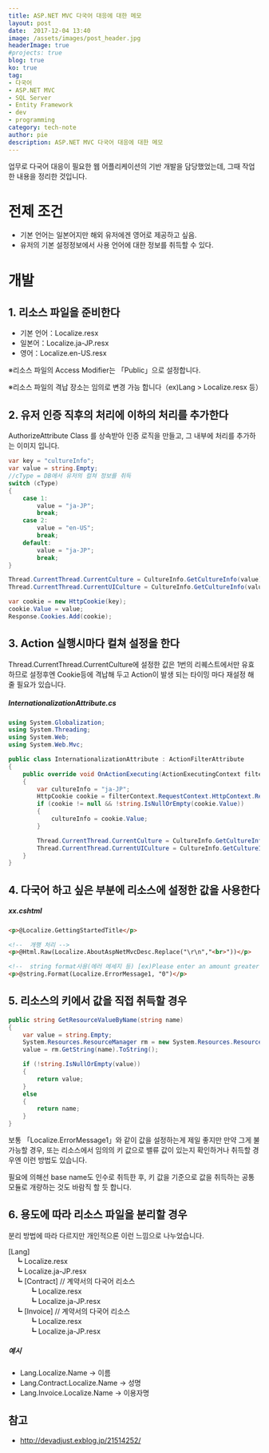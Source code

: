 ```yaml
---
title: ASP.NET MVC 다국어 대응에 대한 메모
layout: post
date:  2017-12-04 13:40
image: /assets/images/post_header.jpg
headerImage: true
#projects: true
blog: true
ko: true
tag:
- 다국어
- ASP.NET MVC
- SQL Server
- Entity Framework
- dev
- programming
category: tech-note
author: pie
description: ASP.NET MVC 다국어 대응에 대한 메모
---
```


업무로 다국어 대응이 필요한 웹 어플리케이션의 기반 개발을 담당했었는데, 그때 작업한 내용을 정리한 것입니다.

# 전제 조건
- 기본 언어는 일본어지만 해외 유저에겐 영어로 제공하고 싶음.
- 유저의 기본 설정정보에서 사용 언어에 대한 정보를 취득할 수 있다.

# 개발
## 1. 리소스 파일을 준비한다
- 기본 언어：Localize.resx
- 일본어：Localize.ja-JP.resx
- 영어：Localize.en-US.resx

※리소스 파일의 Access Modifier는 「Public」으로 설정합니다.

※리소스 파일의 격납 장소는 임의로 변경 가능 합니다（ex)Lang > Localize.resx 등）


## 2. 유저 인증 직후의 처리에 이하의 처리를 추가한다

AuthorizeAttribute Class 를 상속받아 인증 로직을 만들고, 그 내부에 처리를 추가하는 이미지 입니다.

```cs
var key = "cultureInfo";
var value = string.Empty;
//cType = DB에서 유저의 컬쳐 정보를 취득
switch (cType)
{
	case 1:
		value = "ja-JP";
		break;
	case 2:
		value = "en-US";
		break;
	default:
		value = "ja-JP";
		break;
}

Thread.CurrentThread.CurrentCulture = CultureInfo.GetCultureInfo(value);
Thread.CurrentThread.CurrentUICulture = CultureInfo.GetCultureInfo(value);

var cookie = new HttpCookie(key);
cookie.Value = value;
Response.Cookies.Add(cookie);
```

## 3. Action 실행시마다 컬쳐 설정을 한다

Thread.CurrentThread.CurrentCulture에 설정한 값은 1번의 리퀘스트에서만 유효하므로 설정후엔 Cookie등에 격납해 두고 Action이 발생 되는 타이밍 마다 재설정 해 줄 필요가 있습니다.

#####  InternationalizationAttribute.cs
```cs
using System.Globalization;
using System.Threading;
using System.Web;
using System.Web.Mvc;

public class InternationalizationAttribute : ActionFilterAttribute
{
    public override void OnActionExecuting(ActionExecutingContext filterContext)
    {
        var cultureInfo = "ja-JP";
        HttpCookie cookie = filterContext.RequestContext.HttpContext.Request.Cookies["cultureInfo"];
        if (cookie != null && !string.IsNullOrEmpty(cookie.Value))
        {
            cultureInfo = cookie.Value;
        }

        Thread.CurrentThread.CurrentCulture = CultureInfo.GetCultureInfo(cultureInfo);
        Thread.CurrentThread.CurrentUICulture = CultureInfo.GetCultureInfo(cultureInfo);
    }
}
```

## 4. 다국어 하고 싶은 부분에 리소스에 설정한 값을 사용한다
#####  xx.cshtml
```html
<p>@Localize.GettingStartedTitle</p>

<!--  개행 처리 -->
<p>@Html.Raw(Localize.AboutAspNetMvcDesc.Replace("\r\n","<br>"))</p>

<!--  string format사용(에러 메세지 등) [ex)Please enter an amount greater than {0}. ]-->
<p>@string.Format(Localize.ErrorMessage1, "0")</p>
```

## 5. 리소스의 키에서 값을 직접 취득할 경우
```cs
public string GetResourceValueByName(string name)
{
	var value = string.Empty;
	System.Resources.ResourceManager rm = new System.Resources.ResourceManager("base name", this.GetType().Assembly);
	value = rm.GetString(name).ToString();

	if (!string.IsNullOrEmpty(value))
	{
		return value;
	}
	else
	{
		return name;
	}
}
```

보통 「Localize.ErrorMessage1」와 같이 값을 설정하는게 제일 좋지만 만약 그게 불가능할 경우, 또는 리소스에서 임의의 키 값으로 밸류 값이 있는지 확인하거나 취득할 경우엔 이런 방법도 있습니다.

필요에 의해선 base name도 인수로 취득한 후, 키 값을 기준으로 값을 취득하는 공통 모듈로 개량하는 것도 바람직 할 듯 합니다.


## 6. 용도에 따라 리소스 파일을 분리할 경우

분리 방법에 따라 다르지만 개인적으론 이런 느낌으로 나누었습니다.

[Lang]<br>
　┗ Localize.resx<br>
　┗ Localize.ja-JP.resx<br>
　┗ [Contract] // 계약서의 다국어 리소스<br>
　　　┗  Localize.resx<br>
　　　┗ Localize.ja-JP.resx<br>
　┗ [Invoice] // 계약서의 다국어 리소스<br>
　　　┗  Localize.resx<br>
　　　┗ Localize.ja-JP.resx<br>

##### 예시
- Lang.Localize.Name → 이름
- Lang.Contract.Localize.Name → 성명
- Lang.Invoice.Localize.Name → 이용자명

## 참고

- http://devadjust.exblog.jp/21514252/

